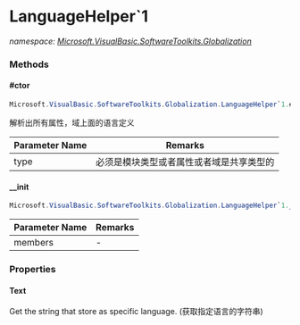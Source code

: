 ﻿# LanguageHelper`1
_namespace: <a href="#" onClick="load('/docs/Microsoft.VisualBasic.SoftwareToolkits.Globalization/index.md')">Microsoft.VisualBasic.SoftwareToolkits.Globalization</a>_





### Methods

#### #ctor
```csharp
Microsoft.VisualBasic.SoftwareToolkits.Globalization.LanguageHelper`1.#ctor(System.Type)
```
解析出所有属性，域上面的语言定义

|Parameter Name|Remarks|
|--------------|-------|
|type|必须是模块类型或者属性或者域是共享类型的|


#### __init
```csharp
Microsoft.VisualBasic.SoftwareToolkits.Globalization.LanguageHelper`1.__init(System.Collections.Generic.IEnumerable{System.Reflection.MemberInfo})
```


|Parameter Name|Remarks|
|--------------|-------|
|members|-|



### Properties

#### Text
Get the string that store as specific language.
 (获取指定语言的字符串)
